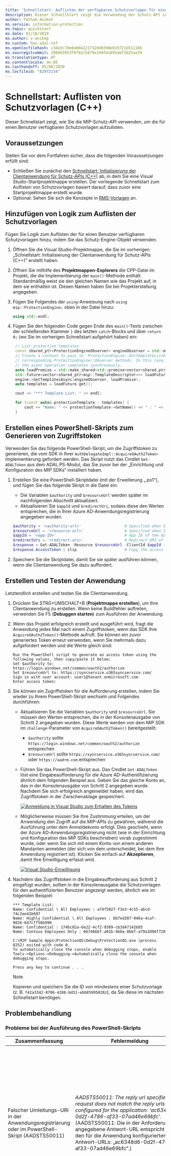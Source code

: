 ```yaml
---
title: 'Schnellstart: Auflisten der verfügbaren Schutzvorlagen für einen authentifizierten Benutzer in einem Microsoft Information Protection-Mandanten (MIP) mit dem MIP SDK für C++'
description: Dieser Schnellstart zeigt die Verwendung der Schutz-API im Microsoft Information Protection SDK für C++, um die für einen Benutzer verfügbaren Schutzvorlagen aufzulisten.
author: Pathak-Aniket
ms.service: information-protection
ms.topic: quickstart
ms.date: 01/18/2019
ms.author: v-anikep
ms.custom: has-adal-ref
ms.openlocfilehash: c3de3c7de8a604221732dd0398e019721b51116b
ms.sourcegitcommit: 298843953f9792c5879e199fd1695abf3d25aa70
ms.translationtype: HT
ms.contentlocale: de-DE
ms.lasthandoff: 05/08/2020
ms.locfileid: "82972134"
---
```

# <a name="quickstart-list-protection-templates-c"></a>Schnellstart: Auflisten von Schutzvorlagen (C++)

Dieser Schnellstart zeigt, wie Sie die MIP-Schutz-API verwenden, um die für einen Benutzer verfügbaren Schutzvorlagen aufzulisten.

## <a name="prerequisites"></a>Voraussetzungen

Stellen Sie vor dem Fortfahren sicher, dass die folgenden Voraussetzungen erfüllt sind:

- Schließen Sie zunächst den [Schnellstart: Initialisierung der Clientanwendung für Schutz-APIs (C++)](quick-protection-app-initialization-cpp.md) ab, in dem Sie eine Visual Studio-Startprojektmappe erstellen. Der vorliegende Schnellstart zum Auflisten von Schutzvorlagen basiert darauf, dass zuvor eine Startprojektmappe erstellt wurde.
- Optional: Sehen Sie sich die Konzepte in [RMS-Vorlagen](https://docs.microsoft.com/azure/information-protection/configure-policy-templates) an.

## <a name="add-logic-to-list-the-protection-templates"></a>Hinzufügen von Logik zum Auflisten der Schutzvorlagen

Fügen Sie Logik zum Auflisten der für einen Benutzer verfügbaren Schutzvorlagen hinzu, indem Sie das Schutz-Engine-Objekt verwenden.

1. Öffnen Sie die Visual Studio-Projektmappe, die Sie im vorherigen „Schnellstart: Initialisierung der Clientanwendung für Schutz-APIs (C++)“ erstellt haben.

2. Öffnen Sie mithilfe des **Projektmappen-Explorers** die CPP-Datei im Projekt, die die Implementierung der `main()`-Methode enthält. Standardmäßig weist sie den gleichen Namen wie das Projekt auf, in dem sie enthalten ist. Diesen Namen haben Sie bei Projekterstellung angegeben.

3. Fügen Sie Folgendes der `using`-Anweisung nach `using mip::ProtectionEngine;` oben in der Datei hinzu:

   ```cpp
   using std::endl;
   ```

4. Fügen Sie den folgenden Code gegen Ende des `main()`-Texts zwischen der schließenden Klammer `}` des letzten `catch`-Blocks und über `return 0;` (wo Sie im vorherigen Schnellstart aufgehört haben) ein:

   ```cpp
    // List protection templates
    const shared_ptr<ProtectionEngineObserver> engineObserver = std::make_shared<ProtectionEngineObserver>();
    // Create a context to pass to 'ProtectionEngine::GetTemplateListAsync'. That context will be forwarded to the
    // corresponding ProtectionEngine::Observer methods. In this case, we use promises/futures as a simple way to detect
    // the async operation completes synchronously.
    auto loadPromise = std::make_shared<std::promise<vector<shared_ptr<mip::TemplateDescriptor>>>>();
    std::future<vector<shared_ptr<mip::TemplateDescriptor>>> loadFuture = loadPromise->get_future();
    engine->GetTemplatesAsync(engineObserver, loadPromise);
    auto templates = loadFuture.get();

    cout << "*** Template List: " << endl;

    for (const auto& protectionTemplate : templates) {
        cout << "Name: " << protectionTemplate->GetName() << " : " << protectionTemplate->GetId() << endl;
    }

   ```

## <a name="create-a-powershell-script-to-generate-access-tokens"></a>Erstellen eines PowerShell-Skripts zum Generieren von Zugriffstoken

Verwenden Sie das folgende PowerShell-Skript, um die Zugriffstoken zu generieren, die vom SDK in Ihrer `AuthDelegateImpl::AcquireOAuth2Token`-Implementierung gefordert werden. Das Skript nutzt das Cmdlet `Get-ADALToken` aus dem ADAL.PS-Modul, das Sie zuvor bei der „Einrichtung und Konfiguration des MIP SDKs“ installiert haben.

1. Erstellen Sie eine PowerShell-Skriptdatei (mit der Erweiterung „.ps1“), und fügen Sie das folgende Skript in die Datei ein:

   - Die Variablen `$authority` und `$resourceUrl` werden später im nachfolgenden Abschnitt aktualisiert.
   - Aktualisieren Sie `$appId` und `$redirectUri`, sodass diese den Werten entsprechen, die in Ihrer Azure AD-Anwendungsregistrierung angegeben wurden.

   ```powershell
   $authority = '<authority-url>'                   # Specified when SDK calls AcquireOAuth2Token()
   $resourceUrl = '<resource-url>'                  # Specified when SDK calls AcquireOAuth2Token()
   $appId = '<app-ID>'                              # App ID of the Azure AD app registration
   $redirectUri = '<redirect-uri>'                  # Redirect URI of the Azure AD app registration
   $response = Get-ADALToken -Resource $resourceUrl -ClientId $appId -RedirectUri $redirectUri -Authority $authority -PromptBehavior:RefreshSession
   $response.AccessToken | clip                     # Copy the access token text to the clipboard
   ```

2. Speichern Sie die Skriptdatei, damit Sie sie später ausführen können, wenn die Clientanwendung Sie dazu auffordert.

## <a name="build-and-test-the-application"></a>Erstellen und Testen der Anwendung

Letztendlich erstellen und testen Sie die Clientanwendung.

1. Drücken Sie STRG+UMSCHALT+B (**Projektmappe erstellen**), um Ihre Clientanwendung zu erstellen. Wenn keine Buildfehler auftreten, verwenden Sie F5 (**Debuggen starten**) zum Ausführen der Anwendung.

2. Wenn das Projekt erfolgreich erstellt und ausgeführt wird, fragt die Anwendung jedes Mal nach einem Zugriffstoken, wenn das SDK Ihre `AcquireOAuth2Token()`-Methode aufruft. Sie können ein zuvor generiertes Token erneut verwenden, wenn Sie mehrmals dazu aufgefordert werden und die Werte gleich sind:

   ```console
   Run the PowerShell script to generate an access token using the following values, then copy/paste it below:
   Set $authority to: https://login.windows.net/common/oauth2/authorize
   Set $resourceUrl to: https://syncservice.o365syncservice.com/
   Sign in with user account: user1@tenant.onmicrosoft.com
   Enter access token:
   ```

3. Sie können ein Zugriffstoken für die Aufforderung erstellen, indem Sie wieder zu Ihrem PowerShell-Skript wechseln und Folgendes durchführen:

   - Aktualisieren Sie die Variablen `$authority` und `$resourceUrl`. Sie müssen den Werten entsprechen, die in der Konsolenausgabe von Schritt 2 angegeben wurden. Diese Werte werden von dem MIP SDK im `challenge`-Parameter von `AcquireOAuth2Token()` bereitgestellt:
     - `$authority` sollte `https://login.windows.net/common/oauth2/authorize` entsprechen
     - `$resourceUrl` sollte `https://syncservice.o365syncservice.com/` oder `https://aadrm.com` entsprechen
   - Führen Sie das PowerShell-Skript aus. Das Cmdlet `Get-ADALToken` löst eine Eingabeaufforderung für die Azure AD-Authentifizierung ähnlich dem folgenden Beispiel aus. Geben Sie das gleiche Konto an, das in der Konsolenausgabe von Schritt 2 angegeben wurde. Nachdem Sie sich erfolgreich angemeldet haben, wird das Zugriffstoken in der Zwischenablage gespeichert.

     [![Anmeldung in Visual Studio zum Erhalten des Tokens](media/quick-file-list-labels-cpp/acquire-token-sign-in.png)](media/quick-file-list-labels-cpp/acquire-token-sign-in.png#lightbox)

   - Möglicherweise müssen Sie Ihre Zustimmung erteilen, um der Anwendung den Zugriff auf die MIP-APIs zu gewähren, während die Ausführung unter dem Anmeldekonto erfolgt. Dies geschieht, wenn der Azure AD-Anwendungsregistrierung nicht (wie in der Einrichtung und Konfiguration des MIP SDKs beschrieben) vorab zugestimmt wurde, oder wenn Sie sich mit einem Konto von einem anderen Mandanten anmelden (der sich von dem unterscheidet, bei dem Ihre Anwendung registriert ist). Klicken Sie einfach auf **Akzeptieren**, damit Ihre Einwilligung erfasst wird.

     [![Visual Studio-Einwilligung](media/quick-file-list-labels-cpp/acquire-token-sign-in-consent.png)](media/quick-file-list-labels-cpp/acquire-token-sign-in-consent.png#lightbox)

4. Nachdem das Zugriffstoken in die Eingabeaufforderung aus Schritt 2 eingefügt wurden, sollten in der Konsolenausgabe die Schutzvorlagen für den authentifizierten Benutzer angezeigt werden, ähnlich wie im folgenden Beispiel:

   ```console
   *** Template List:
   Name: Confidential \ All Employees : a74f5027-f3e3-4c55-abcd-74c2ee41b607
   Name: Highly Confidential \ All Employees : bb7ed207-046a-4caf-9826-647cff56b990
   Name: Confidential : 174bc02a-6e22-4cf2-9309-cb3d47142b05
   Name: Contoso Employees Only : 667466bf-a01b-4b0a-8bbf-a79a3d96f720

   C:\MIP Sample Apps\ProtectionQS\Debug\ProtectionQS.exe (process 8252) exited with code 0.
   To automatically close the console when debugging stops, enable Tools->Options->Debugging->Automatically close the console when debugging stops.

   Press any key to continue . . .
   ```

   > [!NOTE]
   > Kopieren und speichern Sie die ID von mindestens einer Schutzvorlage (z. B. `f42a3342-8706-4288-bd31-ebb85995028z`), da Sie diese im nächsten Schnellstart benötigen.

## <a name="troubleshooting"></a>Problembehandlung

### <a name="problems-during-execution-of-powershell-script"></a>Probleme bei der Ausführung des PowerShell-Skripts

| Zusammenfassung | Fehlermeldung | Lösung |
|---------|---------------|----------|
| Falscher Umleitungs-URI in der Anwendungsregistrierung oder im PowerShell-Skript (AADSTS50011) |*AADSTS50011: The reply url specified in the request does not match the reply urls configured for the application: 'ac6348d6-0d2f-4786-af33-07ad46e69bfc'.* (AADSTS50011: Die in der Anforderung angegebene Antwort-URL entspricht nicht den für die Anwendung konfigurierten Antwort-URLs: „ac6348d6-0d2f-4786-af33-07ad46e69bfc“.) | Überprüfen Sie den verwendeten Umleitungs-URI, indem Sie einen der folgenden Schritte ausführen:<br><br><li>Aktualisieren Sie den Umleitungs-URI in der Azure AD-Anwendungskonfiguration, sodass er mit Ihrem PowerShell-Skript übereinstimmt. Überprüfen Sie anhand des Artikels zur [Einrichtung und Konfiguration des MIP SDKs](setup-configure-mip.md#register-a-client-application-with-azure-active-directory), ob Sie den Umleitungs-URI ordnungsgemäß konfiguriert haben.<br><li>Aktualisieren Sie die `redirectUri`-Variable in Ihrem PowerShell-Skript entsprechend Ihrer Anwendungsregistrierung. |
| Falsches Anmeldekonto (AADSTS50020) | *AADSTS50020: User account 'user@domain.com' from identity provider 'https://sts.windows.net/72f988bl-86f1-41af-91ab-2d7cd011db47/ ' does not exist in tenant 'Organization name' and cannot access the application '0edbblll-8773-44de-b87c-b8c6276d41eb' in that tenant.* (Das Benutzerkonto „user@domain.com“ vom Identitätsanbieter „https://sts.windows.net/72f988bl-86f1-41af-91ab-2d7cd011db47/“ ist im Mandanten „Name der Organisation“ nicht vorhanden und kann in diesem Mandanten nicht auf die Anwendung „0edbblll-8773-44de-b87c-b8c6276d41eb“ zugreifen.) | Führen Sie einen der folgenden Schritte aus:<br><br><li>Führen Sie das PowerShell-Skript erneut aus, aber achten Sie darauf, ein Konto vom gleichen Mandanten zu verwenden, bei dem Ihre Azure AD-Anwendung registriert ist.<br><li>Wenn Ihr Anmeldekonto richtig war, ist Ihre PowerShell-Hostsitzung möglicherweise unter einem anderen Konto authentifiziert. Beenden Sie in diesem Fall den Skripthost, und öffnen Sie ihn erneut. Versuchen Sie dann erneut, das Skript auszuführen.<br><li>Wenn Sie diesen Schnellstart mit einer Web-App (anstelle einer nativen App) durchführen und sich mit einem Konto von einem anderen Mandanten anmelden müssen, stellen Sie sicher, dass Ihre Azure AD-Anwendungsregistrierung für die Verwendung mehrerer Mandanten aktiviert ist. Dies können Sie überprüfen, indem Sie das Feature „Manifest bearbeiten“ in der Anwendungsregistrierung verwenden und sicherstellen, dass `"availableToOtherTenants": true,` angegeben wird. |
| Falsche Berechtigungen in der Anwendungsregistrierung (AADSTS65005) | *AADSTS65005: Invalid resource. The client has requested access to a resource, which is not listed in the requested permissions in the client's application registration. Client app ID: 0edbblll-8773-44de-b87c-b8c6276d41eb. Resource value from request: https://syncservice.o365syncservice.com/. Resource app ID: 870c4f2e-85b6-4d43-bdda-6ed9a579b725. List of valid resources from app registration: 00000002-0000-0000-c000-000000000000.* (Ungültige Ressource. Der Client hat den Zugriff auf eine Ressource angefordert, die in den angeforderten Berechtigungen in der Anwendungsregistrierung des Clients nicht aufgeführt ist. Client-App-ID: „0edbblll-8773-44de-b87c-b8c6276d41eb“. Ressourcenwert aus der Anforderung: „https://syncservice.o365syncservice.com/“. Ressourcen-App-ID: „870c4f2e-85b6-4d43-bdda-6ed9a579b725.“. Liste der gültigen Ressourcen aus der Anwendungsregistrierung: „00000002-0000-0000-c000-000000000000“.) | Aktualisieren Sie die Berechtigungsanforderungen in der Azure AD-Anwendungskonfiguration. Überprüfen Sie anhand des Artikels zur [Einrichtung und Konfiguration des MIP SDKs](setup-configure-mip.md#register-a-client-application-with-azure-active-directory), ob Sie die Berechtigungsanforderungen in Ihrer Anwendungsregistrierung ordnungsgemäß konfiguriert haben. |

### <a name="problems-during-execution-of-c-application"></a>Probleme bei der Ausführung der C++-Anwendung

| Zusammenfassung | Fehlermeldung | Lösung |
|---------|---------------|----------|
| Ungültiges Zugriffstoken | *An exception occurred... is the access token incorrect/expired?<br> (Ein Fehler ist aufgetreten. Das Zugriffstoken ist möglicherweise falsch oder abgelaufen.)<br>Failed API call: profile_add_engine_async Failed with: [class mip::PolicySyncException] Failed acquiring policy, Request failed with http status code: 401, x-ms-diagnostics: [2000001;reason="OAuth token submitted with the request cannot be parsed.";error_category="invalid_token"], correlationId:[35bc0023-3727-4eff-8062-000006d5d672]'<br> (Fehlerhafter API-Aufruf: profile_add_engine_async Fehler: [class mip::PolicySyncException] Fehler beim Abrufen der Richtlinie, Anforderung fehlgeschlagen – HTTP-Statuscode: 401, x-ms-diagnostics: [2000001;reason="Das mit der Anforderung übermittelte OAuth-Token kann nicht analysiert werden.";error_category="invalid_token"], correlationId:[35bc0023-3727-4eff-8062-000006d5d672])<br>C:\VSProjects\MipDev\Quickstarts\AppInitialization\x64\Debug\AppInitialization.exe (process 29924) exited with code 0.<br> (Die Ausführung von „C:\VSProjects\MipDev\Quickstarts\AppInitialization\x64\Debug\AppInitialization.exe“ (Prozess 29924) wurde mit dem Code 0 beendet.)<br>Press any key to close this window . . .* (Drücken Sie eine beliebige Taste, um dieses Fenster zu schließen.) | Wenn Ihr Projekt erfolgreich erstellt wird und dennoch eine Ausgabe ähnlich der linken angezeigt wird, enthält Ihre `AcquireOAuth2Token()`-Methode wahrscheinlich ein ungültiges oder abgelaufenes Token. Wechseln Sie wieder zu [Erstellen eines PowerShell-Skripts zum Generieren von Zugriffstoken](#create-a-powershell-script-to-generate-access-tokens), generieren Sie das Zugriffstoken neu, aktualisieren Sie `AcquireOAuth2Token()` erneut, und führen Sie die Erstellung und die Tests erneut durch. Sie können das Token und dessen Ansprüche auch untersuchen und überprüfen, indem Sie die einseitige Webanwendung [jwt.ms](https://jwt.ms/) verwenden. |

## <a name="next-steps"></a>Nächste Schritte

Nachdem Sie nun erfahren haben, wie Sie die für einen authentifizierten Benutzer verfügbaren Schutzvorlagen auflisten können, bearbeiten Sie den nächsten Schnellstart:

> [!div class="nextstepaction"]
> [Verschlüsseln und Entschlüsseln von Text](quick-protection-encrypt-decrypt text-cpp.md)
